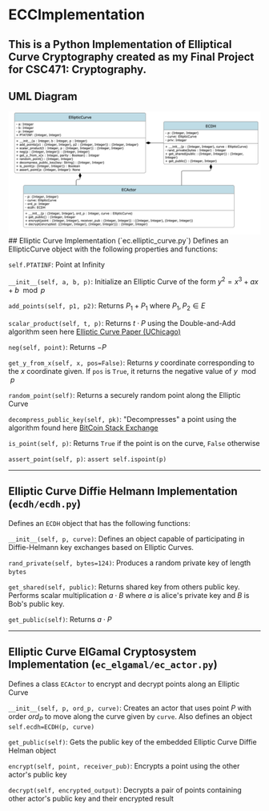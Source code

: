 # ECCImplementation
This is a Python Implementation of Elliptical Curve Cryptography created as my Final Project for CSC471: Cryptography.
---
## UML Diagram
<img src="images/uml_diagram.png" alt="UML Diagram"/>
## Elliptic Curve Implementation (`ec.elliptic_curve.py`)
Defines an EllipticCurve object with the following properties and functions:

`self.PTATINF`: Point at Infinity

`__init__(self, a, b, p)`: Initialize an Elliptic Curve of the form $y^2 = x^3 + ax + b\mod{p}$

`add_points(self, p1, p2)`: Returns $P_1+P_1$ where $P_1,P_2\in E$

`scalar_product(self, t, p)`: Returns $t\cdot P$ using the Double-and-Add algorithm seen here [Elliptic Curve Paper (UChicago)](https://math.uchicago.edu/~may/REU2020/REUPapers/Shevchuk.pdf)

`neg(self, point)`: Returns $-P$

`get_y_from_x(self, x, pos=False)`: Returns $y$ coordinate corresponding to the $x$ coordinate given. If `pos` is `True`, it returns the negative value of $y\mod{p}$

`random_point(self)`: Returns a securely random point along the Elliptic Curve

`decompress_public_key(self, pk)`: "Decompresses" a point using the algorithm found here [BitCoin Stack Exchange](https://bitcoin.stackexchange.com/questions/86234/how-to-uncompress-a-public-key)

`is_point(self, p)`: Returns `True` if the point is on the curve, `False` otherwise

`assert_point(self, p)`: `assert self.ispoint(p)`

---
## Elliptic Curve Diffie Helmann Implementation (`ecdh/ecdh.py`)
Defines an `ECDH` object that has the following functions:

`__init__(self, p, curve)`: Defines an object capable of participating in Diffie-Helmann key exchanges based on Elliptic Curves.

`rand_private(self, bytes=124)`: Produces a random private key of length `bytes`

`get_shared(self, public)`: Returns shared key from others public key. Performs scalar multiplication $a\cdot B$ where $a$ is alice's private key and $B$ is Bob's public key.

`get_public(self)`: Returns $a\cdot P$

---
## Elliptic Curve ElGamal Cryptosystem Implementation (`ec_elgamal/ec_actor.py`)
Defines a class `ECActor` to encrypt and decrypt points along an Elliptic Curve

`__init__(self, p, ord_p, curve)`: Creates an actor that uses point $P$ with order $ord_P$ to move along the curve given by `curve`. Also defines an object `self.ecdh=ECDH(p, curve)`

`get_public(self)`: Gets the public key of the embedded Elliptic Curve Diffie Helman object

`encrypt(self, point, receiver_pub)`: Encrypts a point using the other actor's public key

`decrypt(self, encrypted_output)`: Decrypts a pair of points containing other actor's public key and their encrypted result
